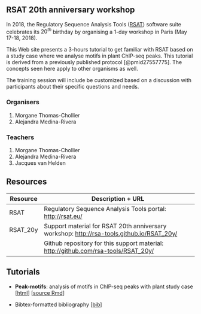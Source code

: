 ## RSAT 20th anniversary workshop

In 2018, the Regulatory Sequence Analysis Tools ([RSAT](http://rsat.eu)) software suite celebrates its $20^{th}$ birthday by organising a 1-day workshop in Paris (May 17-18, 2018). 

This Web site presents a 3-hours tutorial to get familiar with RSAT based on a study case where we analyse motifs in plant ChIP-seq peaks. This tutorial is derived from a previously published protocol [@pmid27557775]. The concepts seen here apply to other organisms as well. 

The training session will include be customized based on a discussion with participants about their specific questions and needs. 


### Organisers

1. Morgane Thomas-Chollier
2. Alejandra Medina-Rivera

### Teachers

1. Morgane Thomas-Chollier
2. Alejandra Medina-Rivera
3. Jacques van Helden

## Resources

| Resource | Description + URL |
|----------|----------------------------------------|
| RSAT | Regulatory Sequence Analysis Tools portal: <http://rsat.eu/> |
| RSAT_20y | Support material for RSAT 20th anniversary workshop: <http://rsa-tools.github.io/RSAT_20y/> |
|  | Github repository for this support material: <http://github.com/rsa-tools/RSAT_20y/> |

## Tutorials

- **Peak-motifs**: analysis of motifs in ChIP-seq peaks with plant study case [[html](tutorials/peak-motifs_tutorial.html)] 
[[source Rmd](tutorials/peak-motifs_tutorial.Rmd)]

- Bibtex-formatted bibliography [[bib](tutorials/RSAT_20y.bib)]


